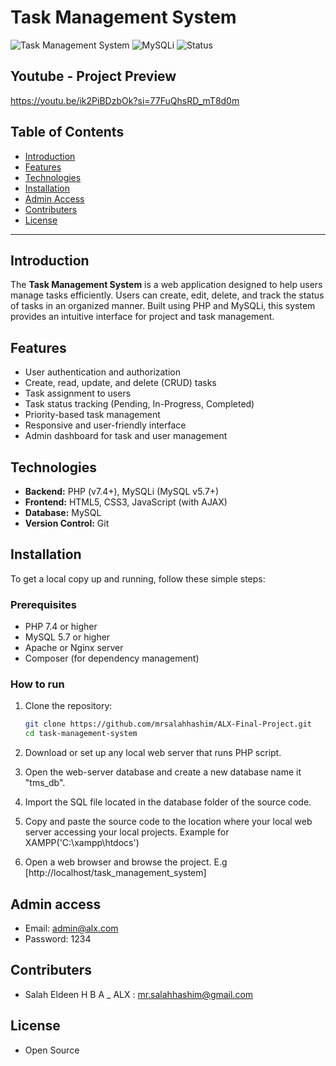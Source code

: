 # Task Management System

![Task Management System](https://img.shields.io/badge/PHP-v7.4%2B-blue) ![MySQLi](https://img.shields.io/badge/MySQL-v5.7%2B-orange) ![Status](https://img.shields.io/badge/Status-Under%20Development-brightgreen)

## Youtube - Project Preview

https://youtu.be/ik2PiBDzbOk?si=77FuQhsRD_mT8d0m

## Table of Contents

- [Introduction](#introduction)
- [Features](#features)
- [Technologies](#technologies)
- [Installation](#installation)
- [Admin Access](#adminaccess)
- [Contributers](#contributing)
- [License](#license)

---

## Introduction

The **Task Management System** is a web application designed to help users manage tasks efficiently. Users can create, edit, delete, and track the status of tasks in an organized manner. Built using PHP and MySQLi, this system provides an intuitive interface for project and task management.


## Features

- User authentication and authorization
- Create, read, update, and delete (CRUD) tasks
- Task assignment to users
- Task status tracking (Pending, In-Progress, Completed)
- Priority-based task management
- Responsive and user-friendly interface
- Admin dashboard for task and user management

## Technologies

- **Backend:** PHP (v7.4+), MySQLi (MySQL v5.7+)
- **Frontend:** HTML5, CSS3, JavaScript (with AJAX)
- **Database:** MySQL
- **Version Control:** Git

## Installation

To get a local copy up and running, follow these simple steps:

### Prerequisites

- PHP 7.4 or higher
- MySQL 5.7 or higher
- Apache or Nginx server
- Composer (for dependency management)

### How to run

1. Clone the repository:

   ```bash
   git clone https://github.com/mrsalahhashim/ALX-Final-Project.git
   cd task-management-system
   
2. Download or set up any local web server that runs PHP script.
3. Open the web-server database and create a new database name it "tms_db".
4. Import the SQL file located in the database folder of the source code.
5. Copy and paste the source code to the location where your local web server accessing your local projects. Example for XAMPP('C:\xampp\htdocs')
6. Open a web browser and browse the project. E.g [http://localhost/task_management_system]

## Admin access

- Email: admin@alx.com
- Password: 1234

## Contributers

- Salah Eldeen H B A _ ALX : mr.salahhashim@gmail.com

## License

- Open Source
